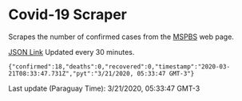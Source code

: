 # Covid-19 Scraper

Scrapes the number of confirmed cases from the [MSPBS](https://www.mspbs.gov.py/covid-19.php) web page.

[JSON Link](https://jmayalag.github.io/covid19-scrape/cases.json)
Updated every 30 minutes.
```
{"confirmed":18,"deaths":0,"recovered":0,"timestamp":"2020-03-21T08:33:47.731Z","pyt":"3/21/2020, 05:33:47 GMT-3"}
```
Last update (Paraguay Time): 3/21/2020, 05:33:47 GMT-3